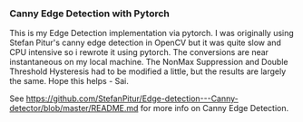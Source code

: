### Canny Edge Detection with Pytorch

This is my Edge Detection implementation via pytorch. I was originally using Stefan Pitur's canny edge detection in OpenCV but it was quite slow and CPU intensive so i rewrote it using pytorch. The conversions are near instantaneous on my local machine. The NonMax Suppression and Double Threshold Hysteresis had to be modified a little, but the results are largely the same. Hope this helps - Sai.

See https://github.com/StefanPitur/Edge-detection---Canny-detector/blob/master/README.md for more info on Canny Edge Detection.
